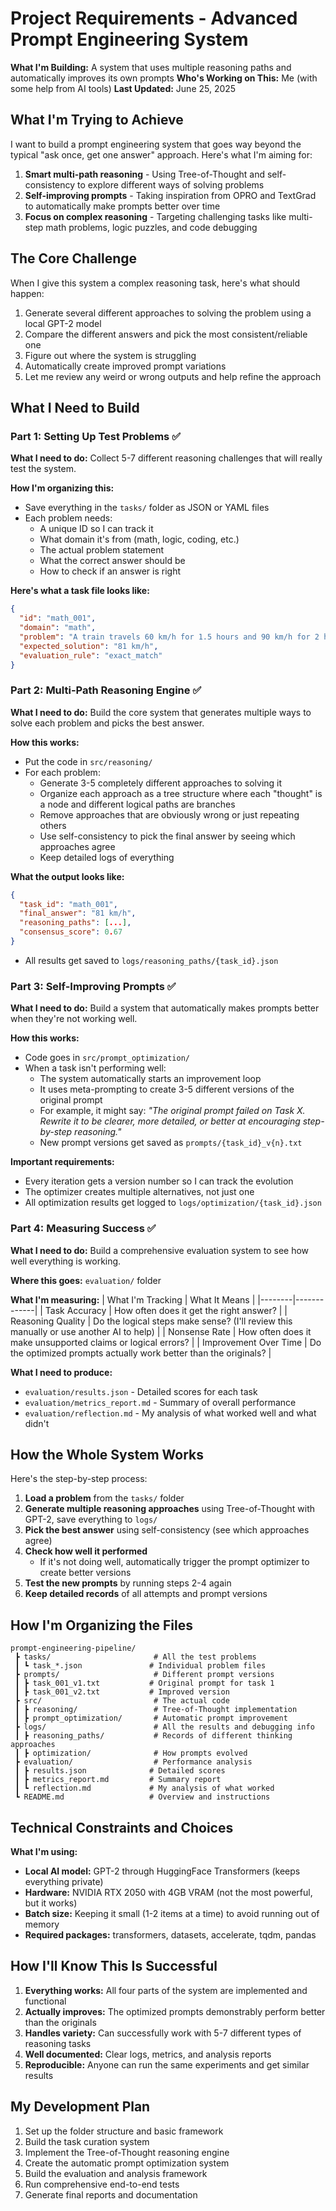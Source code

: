 # Project Requirements - Advanced Prompt Engineering System

**What I'm Building:** A system that uses multiple reasoning paths and automatically improves its own prompts
**Who's Working on This:** Me (with some help from AI tools)
**Last Updated:** June 25, 2025

## What I'm Trying to Achieve

I want to build a prompt engineering system that goes way beyond the typical "ask once, get one answer" approach. Here's what I'm aiming for:

1. **Smart multi-path reasoning** - Using Tree-of-Thought and self-consistency to explore different ways of solving problems
2. **Self-improving prompts** - Taking inspiration from OPRO and TextGrad to automatically make prompts better over time
3. **Focus on complex reasoning** - Targeting challenging tasks like multi-step math problems, logic puzzles, and code debugging

## The Core Challenge

When I give this system a complex reasoning task, here's what should happen:

1. Generate several different approaches to solving the problem using a local GPT-2 model
2. Compare the different answers and pick the most consistent/reliable one
3. Figure out where the system is struggling
4. Automatically create improved prompt variations
5. Let me review any weird or wrong outputs and help refine the approach

## What I Need to Build

### Part 1: Setting Up Test Problems ✅

**What I need to do:** Collect 5-7 different reasoning challenges that will really test the system.

**How I'm organizing this:**
- Save everything in the `tasks/` folder as JSON or YAML files
- Each problem needs:
  - A unique ID so I can track it
  - What domain it's from (math, logic, coding, etc.)
  - The actual problem statement
  - What the correct answer should be
  - How to check if an answer is right

**Here's what a task file looks like:**
```json
{
  "id": "math_001",
  "domain": "math",
  "problem": "A train travels 60 km/h for 1.5 hours and 90 km/h for 2 hours. What is the average speed?",
  "expected_solution": "81 km/h",
  "evaluation_rule": "exact_match"
}
```

### Part 2: Multi-Path Reasoning Engine ✅

**What I need to do:** Build the core system that generates multiple ways to solve each problem and picks the best answer.

**How this works:**
- Put the code in `src/reasoning/`
- For each problem:
  - Generate 3-5 completely different approaches to solving it
  - Organize each approach as a tree structure where each "thought" is a node and different logical paths are branches
  - Remove approaches that are obviously wrong or just repeating others
  - Use self-consistency to pick the final answer by seeing which approaches agree
  - Keep detailed logs of everything

**What the output looks like:**
```json
{
  "task_id": "math_001",
  "final_answer": "81 km/h",
  "reasoning_paths": [...],
  "consensus_score": 0.67
}
```

- All results get saved to `logs/reasoning_paths/{task_id}.json`

### Part 3: Self-Improving Prompts ✅

**What I need to do:** Build a system that automatically makes prompts better when they're not working well.

**How this works:**
- Code goes in `src/prompt_optimization/`
- When a task isn't performing well:
  - The system automatically starts an improvement loop
  - It uses meta-prompting to create 3-5 different versions of the original prompt
  - For example, it might say: *"The original prompt failed on Task X. Rewrite it to be clearer, more detailed, or better at encouraging step-by-step reasoning."*
  - New prompt versions get saved as `prompts/{task_id}_v{n}.txt`

**Important requirements:**
- Every iteration gets a version number so I can track the evolution
- The optimizer creates multiple alternatives, not just one
- All optimization results get logged to `logs/optimization/{task_id}.json`

### Part 4: Measuring Success ✅

**What I need to do:** Build a comprehensive evaluation system to see how well everything is working.

**Where this goes:** `evaluation/` folder

**What I'm measuring:**
| What I'm Tracking | What It Means |
|--------|-------------|
| Task Accuracy | How often does it get the right answer? |
| Reasoning Quality | Do the logical steps make sense? (I'll review this manually or use another AI to help) |
| Nonsense Rate | How often does it make unsupported claims or logical errors? |
| Improvement Over Time | Do the optimized prompts actually work better than the originals? |

**What I need to produce:**
- `evaluation/results.json` - Detailed scores for each task
- `evaluation/metrics_report.md` - Summary of overall performance
- `evaluation/reflection.md` - My analysis of what worked well and what didn't

## How the Whole System Works

Here's the step-by-step process:

1. **Load a problem** from the `tasks/` folder
2. **Generate multiple reasoning approaches** using Tree-of-Thought with GPT-2, save everything to `logs/`
3. **Pick the best answer** using self-consistency (see which approaches agree)
4. **Check how well it performed**
   - If it's not doing well, automatically trigger the prompt optimizer to create better versions
5. **Test the new prompts** by running steps 2-4 again
6. **Keep detailed records** of all attempts and prompt versions

## How I'm Organizing the Files

```
prompt-engineering-pipeline/
 ┣ tasks/                       # All the test problems
 ┃ ┗ task_*.json               # Individual problem files
 ┣ prompts/                     # Different prompt versions
 ┃ ┣ task_001_v1.txt           # Original prompt for task 1
 ┃ ┣ task_001_v2.txt           # Improved version
 ┣ src/                         # The actual code
 ┃ ┣ reasoning/                 # Tree-of-Thought implementation
 ┃ ┣ prompt_optimization/       # Automatic prompt improvement
 ┣ logs/                        # All the results and debugging info
 ┃ ┣ reasoning_paths/           # Records of different thinking approaches
 ┃ ┣ optimization/              # How prompts evolved
 ┣ evaluation/                  # Performance analysis
 ┃ ┣ results.json              # Detailed scores
 ┃ ┣ metrics_report.md         # Summary report
 ┃ ┗ reflection.md             # My analysis of what worked
 ┗ README.md                   # Overview and instructions
```

## Technical Constraints and Choices

**What I'm using:**
- **Local AI model:** GPT-2 through HuggingFace Transformers (keeps everything private)
- **Hardware:** NVIDIA RTX 2050 with 4GB VRAM (not the most powerful, but it works)
- **Batch size:** Keeping it small (1-2 items at a time) to avoid running out of memory
- **Required packages:** transformers, datasets, accelerate, tqdm, pandas

## How I'll Know This Is Successful

1. **Everything works:** All four parts of the system are implemented and functional
2. **Actually improves:** The optimized prompts demonstrably perform better than the originals
3. **Handles variety:** Can successfully work with 5-7 different types of reasoning tasks
4. **Well documented:** Clear logs, metrics, and analysis reports
5. **Reproducible:** Anyone can run the same experiments and get similar results

## My Development Plan

1. Set up the folder structure and basic framework
2. Build the task curation system
3. Implement the Tree-of-Thought reasoning engine
4. Create the automatic prompt optimization system
5. Build the evaluation and analysis framework
6. Run comprehensive end-to-end tests
7. Generate final reports and documentation
